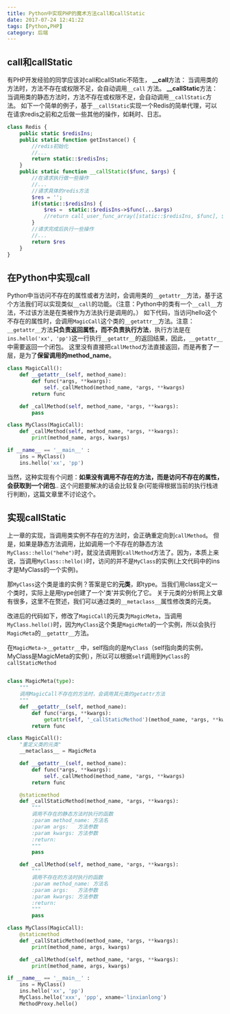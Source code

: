 ```yaml
---
title: Python中实现PHP的魔术方法call和callStatic
date: 2017-07-24 12:41:22
tags: [Python,PHP]
category: 后端
---
```

## call和callStatic
有PHP开发经验的同学应该对call和callStatic不陌生，
**__call**方法： 当调用类的方法时，方法不存在或权限不足，会自动调用`__call` 方法。
**__callStatic**方法：  当调用类的静态方法时，方法不存在或权限不足，会自动调用`__callStatic`方法。
如下一个简单的例子，基于`__callStatic`实现一个Redis的简单代理，可以在请求redis之前和之后做一些其他的操作，如耗时、日志。

```php
class Redis {
	public static $redisIns;
	public static function getInstance() {
		//redis初始化
		//...
		return static::$redisIns;
	}
	public static function __callStatic($func, $args) {
		//在请求执行做一些操作
		//...
		//请求具体的redis方法
		$res = '';
		if(static::$redisIns) {
			$res =  static::$redisIns->$func(...$args)
			//return call_user_func_array([static::$redisIns, $func], $args)
		}
		//请求完成后执行一些操作
		//...
		return $res
	}
}
```
## 在Python中实现call
Python中当访问不存在的属性或者方法时，会调用类的`__getattr__`方法，基于这个方法我们可以实现类似`__call`的功能。（注意：Python中的类有一个`__call__`方法，不过该方法是在类被作为方法执行是调用的。）
如下代码，当访问hello这个不存在的属性时，会调用`MagicCall`这个类的`__getattr__`方法。注意：`__getattr__`方法**只负责返回属性，而不负责执行方法**，执行方法是在`ins.hello('xx', 'pp')`这一行执行`__getattr__`的返回结果，因此，`__getattr__`中需要返回一个闭包。
这里没有直接把`callMethod`方法直接返回，而是再套了一层，是为了**保留调用的method_name**。

```python
class MagicCall():
    def __getattr__(self, method_name):
        def func(*args, **kwargs):
            self._callMethod(method_name, *args, **kwargs)
        return func

    def _callMethod(self, method_name, *args, **kwargs):
        pass

class MyClass(MagicCall):
    def _callMethod(self, method_name, *args, **kwargs):
        print(method_name, args, kwargs)

if __name__ == '__main__' :
    ins = MyClass()
    ins.hello('xx', 'pp')
```

当然，这种实现有个问题：**如果没有调用不存在的方法，而是访问不存在的属性，会获取到一个闭包**.. 这个问题要解决的话会比较复杂(可能得根据当前的执行栈进行判断)，这篇文章里不讨论这个。
## 实现callStatic
上一章的实现，当调用类实例不存在的方法时，会正确重定向到`callMethod`。
但是，如果是静态方法调用，比如调用一个不存在的静态方法`MyClass::hello("hehe")`时，就没法调用到`callMethod`方法了。因为，本质上来说，当调用`MyClass::hello()`时，访问的并不是`MyClass`的实例(上文代码中的ins才是MyClass的一个实例)。

那`MyClass`这个类是谁的实例？答案是它的**元类**，即type。当我们用class定义一个类时，实际上是用type创建了一个'类'并实例化了它。
关于元类的分析网上文章有很多，这里不在赘述，我们可以通过类的`__metaclass__`属性修改类的元类。

改进后的代码如下，修改了`MagicCall`的元类为`MagicMeta`，当调用`MyClass.hello()`时，因为`MyClass`这个类是`MagicMeta`的一个实例，所以会执行`MagicMeta`的`__getattr__`方法。

在`MagicMeta->__getattr__`中，self指向的是`MyClass`（self指向类的实例，MyClass是MagicMeta的实例），所以可以根据`self`调用到`MyClass`的`callStaticMethod`

```python

class MagicMeta(type):
    """
    调用MagicCall不存在的方法时，会调用其元类的getattr方法
    """
    def __getattr__(self, method_name):
        def func(*args, **kwargs):
            getattr(self, '_callStaticMethod')(method_name, *args, **kwargs)
        return func

class MagicCall():
    "重定义类的元类"
    __metaclass__ = MagicMeta

    def __getattr__(self, method_name):
        def func(*args, **kwargs):
            self._callMethod(method_name, *args, **kwargs)
        return func

    @staticmethod
    def _callStaticMethod(method_name, *args, **kwargs):
        """
        调用不存在的静态方法时执行的函数
        :param method_name: 方法名
        :param args:   方法参数
        :param kwargs: 方法参数
        :return:
        """
        pass

    def _callMethod(self, method_name, *args, **kwargs):
        """
        调用不存在的方法时执行的函数
        :param method_name: 方法名
        :param args:   方法参数
        :param kwargs: 方法参数
        :return:
        """
        pass

class MyClass(MagicCall):
    @staticmethod
    def _callStaticMethod(method_name, *args, **kwargs):
        print(method_name, args, kwargs)

    def _callMethod(self, method_name, *args, **kwargs):
        print(method_name, args, kwargs)

if __name__ == '__main__' :
    ins = MyClass()
    ins.hello('xx', 'pp')
    MyClass.hello('xxx', 'ppp', xname='linxianlong')
    MethodProxy.hello()
```


